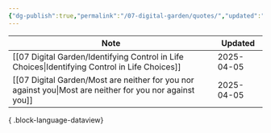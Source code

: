 ```yaml
---
{"dg-publish":true,"permalink":"/07-digital-garden/quotes/","updated":"2025-04-05T17:00:34.928-07:00"}
---
```



| Note                                                                                                        | Updated    |
| ----------------------------------------------------------------------------------------------------------- | ---------- |
| [[07 Digital Garden/Identifying Control in Life Choices\|Identifying Control in Life Choices]]           | 2025-04-05 |
| [[07 Digital Garden/Most are neither for you nor against you\|Most are neither for you nor against you]] | 2025-04-05 |

{ .block-language-dataview}
